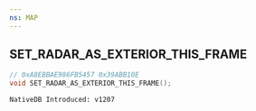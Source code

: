 ```yaml
---
ns: MAP
---
```

## SET_RADAR_AS_EXTERIOR_THIS_FRAME

```c
// 0xA8EBBAE986FB5457 0x39ABB10E
void SET_RADAR_AS_EXTERIOR_THIS_FRAME();
```

```
NativeDB Introduced: v1207
```

